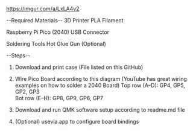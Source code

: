 https://imgur.com/a/LxLA4v2

--Required Materials--
3D Printer
PLA Filament

Raspberry Pi Pico (2040)
USB Connector

Soldering Tools
Hot Glue Gun (Optional)

--Steps--
1) Download and print case (File listed on this GitHub)
2) Wire Pico Board according to this diagram (YouTube has great wiring examples on how to solder a 2040 Board)
Top row (A–D):  GP4, GP5, GP2, GP3  
Bot row (E–H):  GP8, GP9, GP6, GP7

3) Download and run QMK software setup according to readme.md file
4) (Optional) usevia.app to configure board bindings
